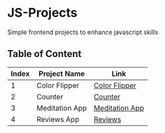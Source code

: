 # JS-Projects
Simple frontend projects to enhance javascript skills

<h2> Table of Content </h2>

| Index | Project Name | Link
| --------------- | --------------- |--------------- | 
| 1 | Color Flipper | [Color Flipper](./Color_flipper/)
| 2 | Counter | [Counter](./Counter/) |
| 3 | Meditation App | [Meditation App](./Meditation_App/) |
| 4 | Reviews App | [Reviews](./Reviews/) |
